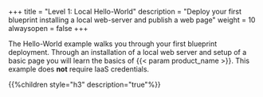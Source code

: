+++
title = "Level 1: Local Hello-World"
description = "Deploy your first blueprint installing a local web-server and publish a web page"
weight = 10
alwaysopen = false
+++

The Hello-World example walks you through your first blueprint deployment. Through an installation of a local web server and setup of a basic page you will learn the basics of {{< param product_name >}}. This example does **not** require IaaS credentials.

{{%children style="h3" description="true"%}}
